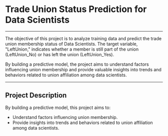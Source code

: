 #  Trade Union Status Prediction for Data Scientists

---

<p>The objective of this project is to analyze training data and predict the trade union membership status of Data Scientists. The target variable, "LeftUnion," indicates whether a member is still part of the union (LeftUnion_No) or has left the union (LeftUnion_Yes).</p>

<p>By building a predictive model, the project aims to understand factors influencing union membership and provide valuable insights into trends and behaviors related to union affiliation among data scientists.</p>

---

<h2>Project Description</h2>
 <p>By building a predictive model, this project aims to:</p>
    <ul>
        <li>Understand factors influencing union membership.</li>
        <li>Provide insights into trends and behaviors related to union affiliation among data scientists.</li>
    </ul>

